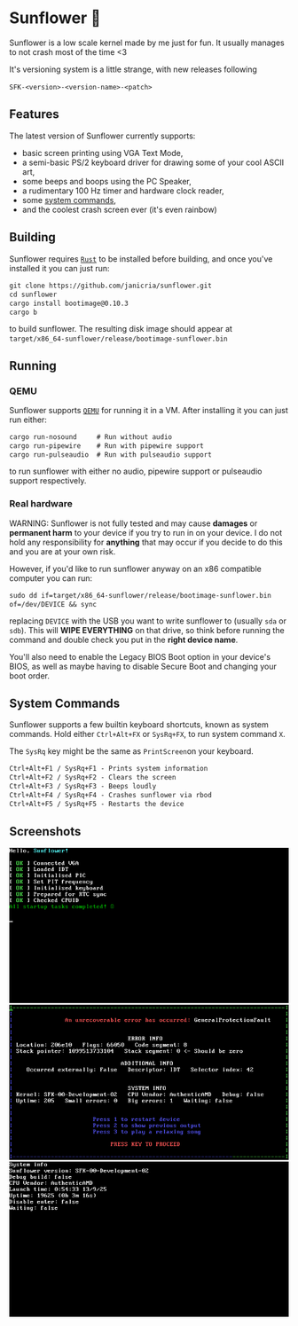 # Sunflower 🌻

Sunflower is a low scale kernel made by me just for fun. It usually manages to not crash most of the time <3

It's versioning system is a little strange, with new releases following 

`SFK-<version>-<version-name>-<patch>`

## Features
The latest version of Sunflower currently supports:
- basic screen printing using VGA Text Mode,
- a semi-basic PS/2 keyboard driver for drawing some of your cool ASCII art,
- some beeps and boops using the PC Speaker,
- a rudimentary 100 Hz timer and hardware clock reader,
- some [system commands](https://github.com/janicria/sunflower?tab=readme-ov-file#system-commands),
- and the coolest crash screen ever (it's even rainbow)

## Building
Sunflower requires [`Rust`](https://www.rust-lang.org/tools/install) to be installed before building, and once you've installed it you can just run:
```
git clone https://github.com/janicria/sunflower.git
cd sunflower
cargo install bootimage@0.10.3
cargo b
```
to build sunflower. The resulting disk image should appear at 
`target/x86_64-sunflower/release/bootimage-sunflower.bin`

## Running
### QEMU
Sunflower supports [`QEMU`](https://www.qemu.org/download/) for running it in a VM. After installing it you can just run either:
```
cargo run-nosound     # Run without audio 
cargo run-pipewire    # Run with pipewire support
cargo run-pulseaudio  # Run with pulseaudio support
```
to run sunflower with either no audio, pipewire support or  pulseaudio support respectively.

### Real hardware
WARNING: Sunflower is not fully tested and may cause **damages** or **permanent harm** to your device if you try to run in on your device. I do not hold any responsibility for **anything** that may occur if you decide to do this and you are at your own risk.

However, if you'd like to run sunflower anyway on an x86 compatible computer you can run:
```
sudo dd if=target/x86_64-sunflower/release/bootimage-sunflower.bin of=/dev/DEVICE && sync
```
replacing `DEVICE` with the USB you want to write sunflower to (usually `sda` or `sdb`). This will **WIPE EVERYTHING** on that drive, so think before running the command and double check you put in the **right device name**.

You'll also need to enable the Legacy BIOS Boot option in your device's BIOS, as well as maybe having to disable Secure Boot and changing your boot order.

## System Commands

Sunflower supports a few builtin keyboard shortcuts, known as system commands. Hold either
`Ctrl+Alt+FX` or `SysRq+FX`, to run system command `X`. 

The `SysRq` key might be the same as `PrintScreen`on your keyboard. 


```
Ctrl+Alt+F1 / SysRq+F1 - Prints system information
Ctrl+Alt+F2 / SysRq+F2 - Clears the screen
Ctrl+Alt+F3 / SysRq+F3 - Beeps loudly
Ctrl+Alt+F4 / SysRq+F4 - Crashes sunflower via rbod
Ctrl+Alt+F5 / SysRq+F5 - Restarts the device
```

## Screenshots

![Sunflower post boot screen](./screenshots/boot.png)
![Rainbow box of death](./screenshots/rbod.png)
![System information syscmd](./screenshots/sysinfo.png)